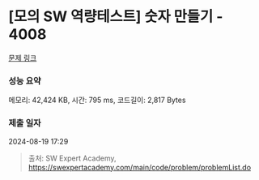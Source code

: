 # [모의 SW 역량테스트] 숫자 만들기 - 4008 

[문제 링크](https://swexpertacademy.com/main/code/problem/problemDetail.do?contestProbId=AWIeRZV6kBUDFAVH) 

### 성능 요약

메모리: 42,424 KB, 시간: 795 ms, 코드길이: 2,817 Bytes

### 제출 일자

2024-08-19 17:29



> 출처: SW Expert Academy, https://swexpertacademy.com/main/code/problem/problemList.do